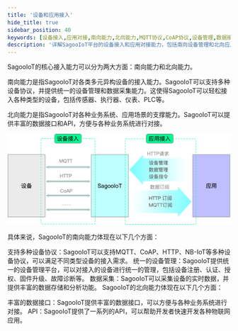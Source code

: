```yaml
---
title: '设备和应用接入'
hide_title: true
sidebar_position: 40
keywords: [设备接入,应用对接,南向能力,北向能力,MQTT协议,CoAP协议,设备管理,数据接口,API开发,物联网集成]
description: '详解SagooIoT平台的设备接入和应用对接能力，包括南向设备管理和北向应用支持，提供全面的协议支持和API接口。'
---
```


SagooIoT的核心接入能力可以分为两大方面：南向能力和北向能力。

南向能力是指SagooIoT对各类多元异构设备的接入能力。SagooIoT可以支持多种设备协议，并提供统一的设备管理和数据采集能力。这使得SagooIoT可以轻松接入各种类型的设备，包括传感器、执行器、仪表、PLC等。

北向能力是指SagooIoT对各种业务系统、应用场景的支撑能力。SagooIoT可以提供丰富的数据接口和API，方便与各种业务系统进行对接。

![app01.png](app01.png)

具体来说，SagooIoT的南向能力体现在以下几个方面：

支持多种设备协议：SagooIoT可以支持MQTT、CoAP、HTTP、NB-IoT等多种设备协议，可以满足不同类型设备的接入需求。
统一的设备管理：SagooIoT提供统一的设备管理平台，可以对接入的设备进行统一的管理，包括设备注册、认证、授权、固件升级、故障诊断等。
数据采集：SagooIoT可以采集设备的实时数据，并提供丰富的数据存储和分析功能。
SagooIoT的北向能力体现在以下几个方面：

丰富的数据接口：SagooIoT提供丰富的数据接口，可以方便与各种业务系统进行对接。
API：SagooIoT提供了一系列的API，可以帮助开发者快速开发各种物联网应用。

